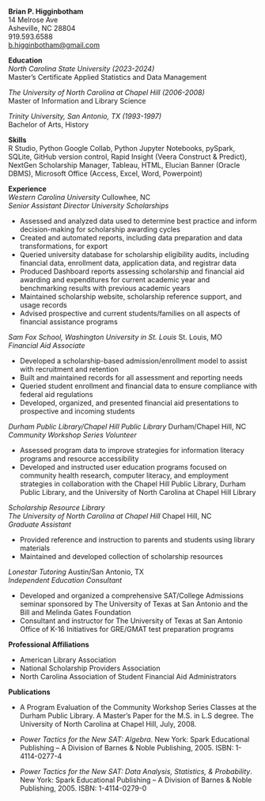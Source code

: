 **Brian P. Higginbotham**  
14 Melrose Ave  
Asheville, NC 28804  
919.593.6588  
b.higginbotham@gmail.com

**Education**  
*North Carolina State University (2023-2024)*  
Master’s Certificate Applied Statistics and Data Management

*The University of North Carolina at Chapel Hill (2006-2008)*  
Master of Information and Library Science

*Trinity University, San Antonio, TX (1993-1997)*  
Bachelor of Arts, History

**Skills**  
R Studio, Python Google Collab, Python Jupyter Notebooks, pySpark, SQLite, GitHub version control, Rapid Insight (Veera Construct & Predict), NextGen Scholarship Manager, Tableau, HTML, Elucian Banner (Oracle DBMS), Microsoft Office (Access, Excel, Word, Powerpoint)  
	  
**Experience**	  
	*Western Carolina University*						Cullowhee, NC  
	*Senior Assistant Director University Scholarships*

* Assessed and analyzed data used to determine best practice and inform decision-making for scholarship awarding cycles  
* Created and automated reports, including data preparation and data transformations, for export  
* Queried university database for scholarship eligibility audits, including financial data, enrollment data, application data, and registrar data  
* Produced Dashboard reports assessing scholarship and financial aid awarding and expenditures for current academic year and benchmarking results with previous academic years  
* Maintained scholarship website, scholarship reference support, and usage records  
* Advised prospective and current students/families on all aspects of financial assistance programs

*Sam Fox School, Washington University in St. Louis*			St. Louis, MO  
*Financial Aid Associate*

* Developed a scholarship-based admission/enrollment model to assist with recruitment and retention  
* Built and maintained records for all assessment and reporting needs  
* Queried student enrollment and financial data to ensure compliance with federal aid regulations  
* Developed, organized, and presented financial aid presentations to prospective and incoming students 

*Durham Public Library/Chapel Hill Public Library*			Durham/Chapel Hill, NC  
*Community Workshop Series Volunteer*

* Assessed program data to improve strategies for information literacy programs and resource accessibility  
* Developed and instructed user education programs focused on community health research, computer literacy, and employment strategies in collaboration with the Chapel Hill Public Library, Durham Public Library, and the University of North Carolina at Chapel Hill Library

*Scholarship Resource Library*  
*The University of North Carolina at Chapel Hill*			Chapel Hill, NC  
*Graduate Assistant*

* Provided reference and instruction to parents and students using library materials  
* Maintained and developed collection of scholarship resources 

*Lonestar Tutoring*							Austin/San Antonio, TX  
*Independent Education Consultant*

* Developed and organized a comprehensive SAT/College Admissions seminar sponsored by The University of Texas at San Antonio and the Bill and Melinda Gates Foundation  
* Consultant and instructor for The University of Texas at San Antonio Office of K-16 Initiatives for GRE/GMAT test preparation programs

	  
**Professional Affiliations**

* American Library Association  
* National Scholarship Providers Association  
* North Carolina Association of Student Financial Aid Administrators

**Publications**

* A Program Evaluation of the Community Workshop Series Classes at the Durham Public Library.  A Master’s Paper for the M.S. in L.S degree. The University of North Carolina at Chapel Hill, July, 2008\.

* *Power Tactics for the New SAT: Algebra*.  New York: Spark Educational Publishing – A Division of Barnes & Noble Publishing, 2005\.  ISBN: 1-4114-0277-4

* *Power Tactics for the New SAT: Data Analysis, Statistics, & Probability*.  New York: Spark Educational Publishing – A Division of Barnes & Noble Publishing, 2005\.  ISBN: 1-4114-0279-0

